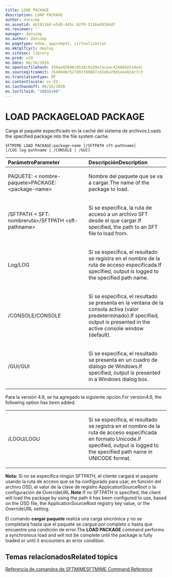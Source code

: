 ```yaml
---
title: LOAD PACKAGE
description: LOAD PACKAGE
author: dansimp
ms.assetid: eb19116d-e5d0-445c-b2f0-3116a09384d7
ms.reviewer: ''
manager: dansimp
ms.author: dansimp
ms.pagetype: mdop, appcompat, virtualization
ms.mktglfcycl: deploy
ms.sitesec: library
ms.prod: w10
ms.date: 06/16/2016
ms.openlocfilehash: 938aa92696c8530c91d9a7acaac42408de534edc
ms.sourcegitcommit: 354664bc527d93f80687cd2eba70d1eea024c7c3
ms.translationtype: MT
ms.contentlocale: es-ES
ms.lasthandoff: 06/26/2020
ms.locfileid: "10816240"
---
```

# <span data-ttu-id="8137d-103">LOAD PACKAGE</span><span class="sxs-lookup"><span data-stu-id="8137d-103">LOAD PACKAGE</span></span>


<span data-ttu-id="8137d-104">Carga el paquete especificado en la caché del sistema de archivos.</span><span class="sxs-lookup"><span data-stu-id="8137d-104">Loads the specified package into the file system cache.</span></span>

`SFTMIME LOAD PACKAGE:package-name [/SFTPATH sft-pathname]                 [/LOG log-pathname | /CONSOLE | /GUI]`

<table>
<colgroup>
<col width="50%" />
<col width="50%" />
</colgroup>
<thead>
<tr class="header">
<th align="left"><span data-ttu-id="8137d-105">Parámetro</span><span class="sxs-lookup"><span data-stu-id="8137d-105">Parameter</span></span></th>
<th align="left"><span data-ttu-id="8137d-106">Descripción</span><span class="sxs-lookup"><span data-stu-id="8137d-106">Description</span></span></th>
</tr>
</thead>
<tbody>
<tr class="odd">
<td align="left"><p><span data-ttu-id="8137d-107">PAQUETE: &lt; nombre-paquete&gt;</span><span class="sxs-lookup"><span data-stu-id="8137d-107">PACKAGE:&lt;package-name&gt;</span></span></p></td>
<td align="left"><p><span data-ttu-id="8137d-108">Nombre del paquete que se va a cargar.</span><span class="sxs-lookup"><span data-stu-id="8137d-108">The name of the package to load.</span></span></p></td>
</tr>
<tr class="even">
<td align="left"><p><span data-ttu-id="8137d-109">/SFTPATH &lt; SFT: nombreruta&gt;</span><span class="sxs-lookup"><span data-stu-id="8137d-109">/SFTPATH &lt;sft-pathname&gt;</span></span></p></td>
<td align="left"><p><span data-ttu-id="8137d-110">Si se especifica, la ruta de acceso a un archivo SFT desde el que cargar.</span><span class="sxs-lookup"><span data-stu-id="8137d-110">If specified, the path to an SFT file to load from.</span></span></p></td>
</tr>
<tr class="odd">
<td align="left"><p><span data-ttu-id="8137d-111">Log</span><span class="sxs-lookup"><span data-stu-id="8137d-111">/LOG</span></span></p></td>
<td align="left"><p><span data-ttu-id="8137d-112">Si se especifica, el resultado se registra en el nombre de la ruta de acceso especificada.</span><span class="sxs-lookup"><span data-stu-id="8137d-112">If specified, output is logged to the specified path name.</span></span></p></td>
</tr>
<tr class="even">
<td align="left"><p><span data-ttu-id="8137d-113">/CONSOLE</span><span class="sxs-lookup"><span data-stu-id="8137d-113">/CONSOLE</span></span></p></td>
<td align="left"><p><span data-ttu-id="8137d-114">Si se especifica, el resultado se presenta en la ventana de la consola activa (valor predeterminado).</span><span class="sxs-lookup"><span data-stu-id="8137d-114">If specified, output is presented in the active console window (default).</span></span></p></td>
</tr>
<tr class="odd">
<td align="left"><p><span data-ttu-id="8137d-115">/GUI</span><span class="sxs-lookup"><span data-stu-id="8137d-115">/GUI</span></span></p></td>
<td align="left"><p><span data-ttu-id="8137d-116">Si se especifica, el resultado se presenta en un cuadro de diálogo de Windows.</span><span class="sxs-lookup"><span data-stu-id="8137d-116">If specified, output is presented in a Windows dialog box.</span></span></p></td>
</tr>
</tbody>
</table>

 

<span data-ttu-id="8137d-117">Para la versión 4.6, se ha agregado la siguiente opción.</span><span class="sxs-lookup"><span data-stu-id="8137d-117">For version4.6, the following option has been added.</span></span>

<table>
<colgroup>
<col width="50%" />
<col width="50%" />
</colgroup>
<tbody>
<tr class="odd">
<td align="left"><p><span data-ttu-id="8137d-118">/LOGU</span><span class="sxs-lookup"><span data-stu-id="8137d-118">/LOGU</span></span></p></td>
<td align="left"><p><span data-ttu-id="8137d-119">Si se especifica, el resultado se registra en el nombre de la ruta de acceso especificada en formato Unicode.</span><span class="sxs-lookup"><span data-stu-id="8137d-119">If specified, output is logged to the specified path name in UNICODE format.</span></span></p></td>
</tr>
</tbody>
</table>

 

<span data-ttu-id="8137d-120">**Nota:**  Si no se especifica ningún SFTPATH, el cliente cargará el paquete usando la ruta de acceso que se ha configurado para usar, en función del archivo OSD, el valor de la clave de registro ApplicationSourceRoot o la configuración de OverrideURL.</span><span class="sxs-lookup"><span data-stu-id="8137d-120">**Note** If no SFTPATH is specified, the client will load the package by using the path it has been configured to use, based on the OSD file, the ApplicationSourceRoot registry key value, or the OverrideURL setting.</span></span>

<span data-ttu-id="8137d-121">El comando **cargar paquete** realiza una carga sincrónica y no se completará hasta que el paquete se cargue por completo o hasta que encuentre una condición de error.</span><span class="sxs-lookup"><span data-stu-id="8137d-121">The **LOAD PACKAGE** command performs a synchronous load and will not be complete until the package is fully loaded or until it encounters an error condition.</span></span>

 

## <span data-ttu-id="8137d-122">Temas relacionados</span><span class="sxs-lookup"><span data-stu-id="8137d-122">Related topics</span></span>


[<span data-ttu-id="8137d-123">Referencia de comandos de SFTMIME</span><span class="sxs-lookup"><span data-stu-id="8137d-123">SFTMIME Command Reference</span></span>](sftmime--command-reference.md)

 

 





